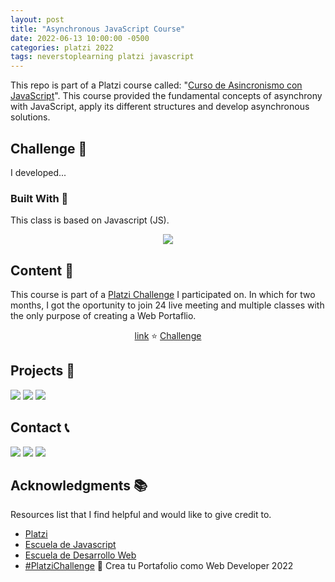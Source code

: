 ```yaml
---
layout: post
title: "Asynchronous JavaScript Course"
date: 2022-06-13 10:00:00 -0500
categories: platzi 2022
tags: neverstoplearning platzi javascript
---
```


This repo is part of a Platzi course called: "[Curso de Asincronismo con JavaScript](https://platzi.com/cursos/asincronismo-js/)". This course provided the fundamental concepts of asynchrony with JavaScript, apply its different structures and develop asynchronous solutions.

## Challenge 🎲

I developed...

<!-- BUILD WITH -->

### Built With 🔑

This class is based on Javascript (JS).

<div align="center">

[![](https://img.shields.io/badge/JavaScript-323330?style=for-the-badge&logo=javascript&logoColor=F7DF1E)](https://www.w3schools.com/whatis/whatis_js.asp)

</div>

<!-- CONTENT -->

## Content 🚦

This course is part of a [Platzi Challenge](https://platzi.com/blog/portafolio-web-2022/) I participated on. In which for two months, I got the oportunity to join 24 live meeting and multiple classes with the only purpose of creating a Web Portaflio.

<p align="center">
    <a href="#">link</a>
	⭐
    <a href="#">Challenge</a>

  </p>

<!-- PROJECTS -->

## Projects 🚀

![](https://img.shields.io/badge/Platzi_Repos-121f3d?style=for-the-badge&logo=Platzi&logoColor=98CA3F)
[![](https://img.shields.io/badge/2021-222?style=for-the-badge)](https://github.com/JuanPabloDiaz/platzi/tree/main/2021)
[![](https://img.shields.io/badge/2022-222?style=for-the-badge)](https://github.com/JuanPabloDiaz/platzi/tree/main/2022)

<!-- CONTACT -->

## Contact 📞

[![](https://img.shields.io/badge/@1diazdev-fff?style=for-the-badge&logo=linkedin&logoColor=0A66C2)](https://www.linkedin.com/in/1diazdev/)
[![](https://img.shields.io/badge/@1diazdev-fff?style=for-the-badge&logo=Twitter&logoColor=1DA1F2)](https://www.twitter.com/1diazdev)
[![](https://img.shields.io/badge/Gmail-fff?style=for-the-badge&logo=gmail&logoColor=EA4335)](mailto:juan.diaz93@hotmail.com)

<!-- ACKNOWLEDGMENTS -->

## Acknowledgments 📚

Resources list that I find helpful and would like to give credit to.

- [Platzi](https://www.platzi.com/)
- [Escuela de Javascript](https://platzi.com/escuela-javascript/)
- [Escuela de Desarrollo Web](https://platzi.com/web/)
- [#PlatziChallenge](https://platzi.com/blog/portafolio-web-2022/) 🎯
  Crea tu Portafolio como Web Developer 2022

<!-- MARKDOWN LINKS & IMAGES -->
<!-- https://www.markdownguide.org/basic-syntax/#reference-style-links -->
